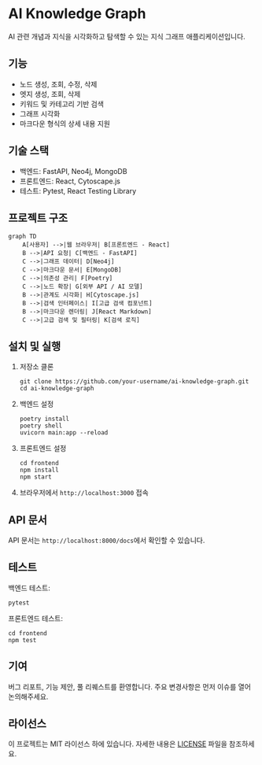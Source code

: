 # AI Knowledge Graph

AI 관련 개념과 지식을 시각화하고 탐색할 수 있는 지식 그래프 애플리케이션입니다.

## 기능

- 노드 생성, 조회, 수정, 삭제
- 엣지 생성, 조회, 삭제
- 키워드 및 카테고리 기반 검색
- 그래프 시각화
- 마크다운 형식의 상세 내용 지원

## 기술 스택

- 백엔드: FastAPI, Neo4j, MongoDB
- 프론트엔드: React, Cytoscape.js
- 테스트: Pytest, React Testing Library

## 프로젝트 구조

```mermaid
graph TD
    A[사용자] -->|웹 브라우저| B[프론트엔드 - React]
    B -->|API 요청| C[백엔드 - FastAPI]
    C -->|그래프 데이터| D[Neo4j]
    C -->|마크다운 문서| E[MongoDB]
    C -->|의존성 관리| F[Poetry]
    C -->|노드 확장| G[외부 API / AI 모델]
    B -->|관계도 시각화| H[Cytoscape.js]
    B -->|검색 인터페이스| I[고급 검색 컴포넌트]
    B -->|마크다운 렌더링| J[React Markdown]
    C -->|고급 검색 및 필터링| K[검색 로직]
```

## 설치 및 실행

1. 저장소 클론
   ```
   git clone https://github.com/your-username/ai-knowledge-graph.git
   cd ai-knowledge-graph
   ```

2. 백엔드 설정
   ```
   poetry install
   poetry shell
   uvicorn main:app --reload
   ```

3. 프론트엔드 설정
   ```
   cd frontend
   npm install
   npm start
   ```

4. 브라우저에서 `http://localhost:3000` 접속

## API 문서

API 문서는 `http://localhost:8000/docs`에서 확인할 수 있습니다.

## 테스트

백엔드 테스트:
```
pytest
```

프론트엔드 테스트:
```
cd frontend
npm test
```

## 기여

버그 리포트, 기능 제안, 풀 리퀘스트를 환영합니다. 주요 변경사항은 먼저 이슈를 열어 논의해주세요.

## 라이선스

이 프로젝트는 MIT 라이선스 하에 있습니다. 자세한 내용은 [LICENSE](LICENSE) 파일을 참조하세요.